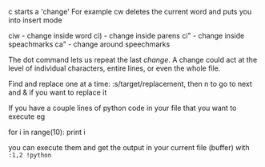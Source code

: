 c starts a 'change'
For example cw deletes the current word and puts you into insert mode

ciw - change inside word
ci) - change inside parens
ci" - change inside speachmarks 
ca" - change around speechmarks


The dot command lets us repeat the last _change_.  A change could act at the level of
individual characters, entire lines, or even the whole file.

Find and replace one at a time:
:s/target/replacement, then n to go to next and & if you want to replace it

If you have a couple lines of python code in your file that you want to execute eg

  for i in range(10):
    print i
    
you can execute them and get the output in your current file (buffer) with `:1,2 !python`

